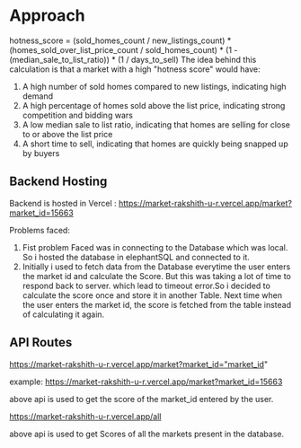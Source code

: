 # Approach

hotness_score = (sold_homes_count / new_listings_count) * (homes_sold_over_list_price_count / sold_homes_count) * (1 - (median_sale_to_list_ratio)) * (1 / days_to_sell)
The idea behind this calculation is that a market with a high "hotness score" would have:

1. A high number of sold homes compared to new listings, indicating high demand
2. A high percentage of homes sold above the list price, indicating strong competition and bidding wars
3. A low median sale to list ratio, indicating that homes are selling for close to or above the list price
4. A short time to sell, indicating that homes are quickly being snapped up by buyers

## Backend Hosting
Backend is hosted in Vercel : https://market-rakshith-u-r.vercel.app/market?market_id=15663

Problems faced:
1.  Fist problem Faced was in connecting to the Database which was local. So i hosted the database in elephantSQL and connected to it.
2.  Initially i used to fetch data from the Database everytime the user enters the market id and calculate the Score. But this was taking a lot of time to respond back to server. which lead to timeout error.So i decided to calculate the score once and store it in another Table. Next time when the user enters the market id, the score is fetched from the table instead of calculating it again.

## API Routes

https://market-rakshith-u-r.vercel.app/market?market_id="market_id"

example: https://market-rakshith-u-r.vercel.app/market?market_id=15663

above api is used to get the score of the market_id entered by the user.

https://market-rakshith-u-r.vercel.app/all

above api is used to get Scores of all the markets present in the database.